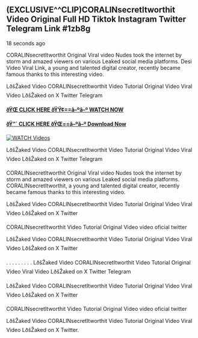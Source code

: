 ## (EXCLUSIVE^^CLIP)CORALINsecretItworthit Video Original Full HD Tiktok Instagram Twitter Telegram Link #1zb8g

18 seconds ago

CORALINsecretItworthit Original Viral video Nudes took the internet by storm and amazed viewers on various Leaked social media platforms. Desi Video Viral Link, a young and talented digital creator, recently became famous thanks to this interesting video.

LðšŽaked Video CORALINsecretItworthit Video Tutorial Original Video Viral Video LðšŽaked on X Twitter Telegram

**[ðŸŒ CLICK HERE ðŸŸ¢==â–ºâ–º WATCH NOW](https://clips-mediaa.blogspot.com/2025/02/video-viral-download.html)**

**[ðŸ”´ CLICK HERE ðŸŒ==â–ºâ–º Download Now](https://clips-mediaa.blogspot.com/2025/02/video-viral-download.html)**

[![WATCH Videos](https://i.imgur.com/dJHk4Zq.gif)](https://clips-mediaa.blogspot.com/2025/02/video-viral-download.html)

LðšŽaked Video CORALINsecretItworthit Video Tutorial Original Video Viral Video LðšŽaked on X Twitter Telegram

CORALINsecretItworthit Original Viral video Nudes took the internet by storm and amazed viewers on various Leaked social media platforms. CORALINsecretItworthit, a young and talented digital creator, recently became famous thanks to this interesting video.

LðšŽaked Video CORALINsecretItworthit Video Tutorial Original Video Viral Video LðšŽaked on X Twitter

CORALINsecretItworthit Video Tutorial Original Video video oficial twitter

LðšŽaked Video CORALINsecretItworthit Video Tutorial Original Video Viral Video LðšŽaked on X Twitter

. . . . . . . . . LðšŽaked Video CORALINsecretItworthit Video Tutorial Original Video Viral Video LðšŽaked on X Twitter Telegram

LðšŽaked Video CORALINsecretItworthit Video Tutorial Original Video Viral Video LðšŽaked on X Twitter

CORALINsecretItworthit Video Tutorial Original Video video oficial twitter

LðšŽaked Video CORALINsecretItworthit Video Tutorial Original Video Viral Video LðšŽaked on X Twitter.
